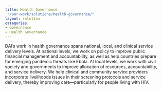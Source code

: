 ```yaml
---
title: Health Governance
 "/our-work/solutions/health-governance/"
layout: solution
categories:
- Governance
- Health Governance
---
```


DAI’s work in health governance spans national, local, and clinical service delivery levels. At national levels, we work on policy to improve public financial management and accountability, as well as help countries prepare for emerging pandemic threats like Ebola. At local levels, we work with civil society and governments to improve allocation of resources, accountability, and service delivery. We help clinical and community service providers incorporate livelihoods issues in their screening protocols and service delivery, thereby improving care—particularly for people living with HIV.
